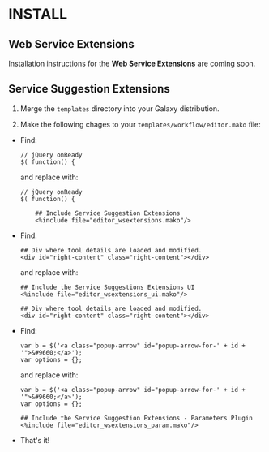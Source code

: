 # INSTALL

## Web Service Extensions

Installation instructions for the **Web Service Extensions** are coming soon.

## Service Suggestion Extensions

1. Merge the <code>templates</code> directory into your Galaxy distribution.

2. Make the following chages to your <code>templates/workflow/editor.mako</code>
    file:

  * Find:
    ```
    // jQuery onReady
    $( function() {
    ```
    and replace with:
    ```
    // jQuery onReady
    $( function() {

        ## Include Service Suggestion Extensions
        <%include file="editor_wsextensions.mako"/>
    ```
  * Find:
    ```
    ## Div where tool details are loaded and modified.
    <div id="right-content" class="right-content"></div>
    ```
    and replace with:
    ```
    ## Include the Service Suggestions Extensions UI
    <%include file="editor_wsextensions_ui.mako"/>

    ## Div where tool details are loaded and modified.
    <div id="right-content" class="right-content"></div>
    ```
  * Find:
    ```
    var b = $('<a class="popup-arrow" id="popup-arrow-for-' + id + '">&#9660;</a>');
    var options = {};
    ```
    and replace with:
    ```
    var b = $('<a class="popup-arrow" id="popup-arrow-for-' + id + '">&#9660;</a>');
    var options = {};

    ## Include the Service Suggestion Extensions - Parameters Plugin
    <%include file="editor_wsextensions_param.mako"/>
    ```
  * That's it!

